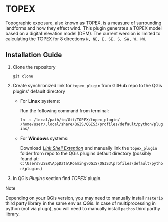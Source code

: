 # TOPEX
Topographic exposure, also known as TOPEX, is a measure of surrounding landforms and how they effect wind. This plugin generates a TOPEX model based on a digital elevation model (DEM).
The current wersion is limited to calculating the TOPEX for 8 directions `N, NE, E, SE, S, SW, W, NW`.

## Installation Guide
1. Clone the repository

    `git clone`

2. Create synchronized link for `topex_plugin` from GitHub repo to the QGis plugins' default directory

    - For **Linux** systems:

        Run the following command from terminal:

        `ln -s /local/path/to/Git/TOPEX/topex_plugin/ /home/user/.local/share/QGIS/QGIS3/profiles/default/python/plugins/`

    - For **Windows** systems:

        Download [*Link Shell Extention*](https://schinagl.priv.at/nt/hardlinkshellext/linkshellextension.html) and manually link the `topex_plugin` folder from repo to the QGis plugins default directory (possibly found at: `C:\Users\USER\AppData\Roaming\QGIS\QGIS3\profiles\default\python\plugins`)

3. In QGis *Plugins* section find *TOPEX* plugin.

> [!NOTE]
> Depending on your QGis version, you may need to manually install `rasterio` third party library in the same env as QGis.
> In case of multiprocessing in python (not via plugn), you will need to manually install `pathos` third parthy library.